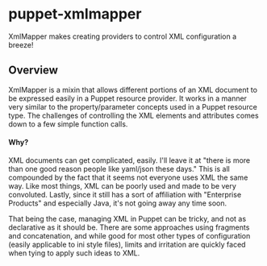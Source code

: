 puppet-xmlmapper
================

XmlMapper makes creating providers to control XML configuration a breeze!

## Overview

XmlMapper is a mixin that allows different portions of an XML document to be expressed easily in a Puppet resource 
provider. It works in a manner very similar to the property/parameter concepts used in a Puppet resource type. The challenges
of controlling the XML elements and attributes comes down to a few simple function calls.

#### Why?
XML documents can get complicated, easily. I'll leave it at "there is more than one good reason people like yaml/json these
days." This is all compounded by the fact that it seems not everyone uses XML the same way. Like most things, XML can be poorly
used and made to be very convoluted. Lastly, since it still has a sort of affiliation with "Enterprise Products" and
especially Java, it's not going away any time soon.

That being the case, managing XML in Puppet can be tricky, and not as declarative as it should be. There are some
approaches using fragments and concatenation, and while good for most other types of configuration (easily applicable to ini
style files), limits and irritation are quickly faced when tying to apply such ideas to XML.
